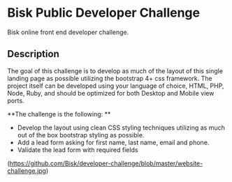 # Bisk Public Developer Challenge
Bisk online front end developer challenge.

## Description
The goal of this challenge is to develop as much of the layout of this single landing page as possible utilizing the bootstrap 4+ css framework.
The project itself can be developed using your language of choice, HTML, PHP, Node, Ruby, and should be optimized for both Desktop and Mobile view ports.

**The challenge is the following: **
  - Develop the layout using clean CSS styling techniques utilizing as much out of the box bootstrap styling as possible.
  - Add a lead form asking for first name, last name, email and phone.
  - Validate the lead form with required fields

(https://github.com/Bisk/developer-challenge/blob/master/website-challenge.jpg)
